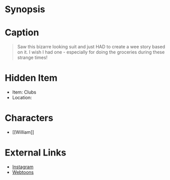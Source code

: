 # Synopsis


# Caption
> Saw this bizarre looking suit and just HAD to create a wee story based on it. I wish I had one - especially for doing the groceries during these strange times!

# Hidden Item
* Item: Clubs
* Location: <strike></strike>

# Characters
* [[William]]

# External Links
* [Instagram](https://www.instagram.com/p/B7ACc6SDWCx/)
* [Webtoons](https://www.webtoons.com/en/challenge/twistwood-tales/27-the-isolator-suit/viewer?title_no=344740&episode_no=30)